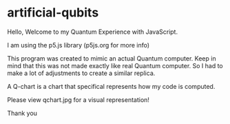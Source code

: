 # artificial-qubits

Hello, Welcome to my Quantum Experience with JavaScript.

I am using the p5.js library (p5js.org for more info)

This program was created to mimic an actual Quantum computer. Keep in mind that this was not made exactly like real Quantum computer. So I had to make a lot of adjustments to create a similar replica. 

A Q-chart is a chart that specifical represents how my code is computed.

Please view qchart.jpg for a visual representation!

Thank you
